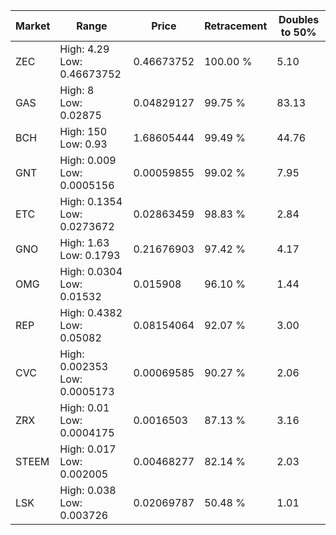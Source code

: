 | Market | Range | Price| Retracement | Doubles to 50% |
| --- | --- | --- | --- | --- |
| ZEC | High: 4.29<br />Low: 0.46673752 | 0.46673752 | 100.00 % | 5.10 |
| GAS | High: 8<br />Low: 0.02875 | 0.04829127 | 99.75 % | 83.13 |
| BCH | High: 150<br />Low: 0.93 | 1.68605444 | 99.49 % | 44.76 |
| GNT | High: 0.009<br />Low: 0.0005156 | 0.00059855 | 99.02 % | 7.95 |
| ETC | High: 0.1354<br />Low: 0.0273672 | 0.02863459 | 98.83 % | 2.84 |
| GNO | High: 1.63<br />Low: 0.1793 | 0.21676903 | 97.42 % | 4.17 |
| OMG | High: 0.0304<br />Low: 0.01532 | 0.015908 | 96.10 % | 1.44 |
| REP | High: 0.4382<br />Low: 0.05082 | 0.08154064 | 92.07 % | 3.00 |
| CVC | High: 0.002353<br />Low: 0.0005173 | 0.00069585 | 90.27 % | 2.06 |
| ZRX | High: 0.01<br />Low: 0.0004175 | 0.0016503 | 87.13 % | 3.16 |
| STEEM | High: 0.017<br />Low: 0.002005 | 0.00468277 | 82.14 % | 2.03 |
| LSK | High: 0.038<br />Low: 0.003726 | 0.02069787 | 50.48 % | 1.01 |
